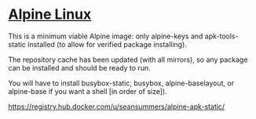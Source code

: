 [Alpine Linux](http://www.alpinelinux.org/)
============

This is a minimum viable Alpine image: only alpine-keys
and apk-tools-static installed (to allow for verified 
package installing).

The repository cache has been updated (with all mirrors),
so any package can be installed and should be ready to 
run.

You will have to install busybox-static, busybox, 
alpine-baselayout, or alpine-base if you want a shell
[in order of size]).

https://registry.hub.docker.com/u/seansummers/alpine-apk-static/

